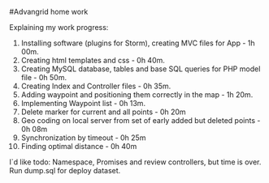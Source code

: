 #Advangrid home work

Explaining my work progress:
1) Installing software (plugins for Storm),
creating MVC files for App - 1h 00m.
2) Creating html templates and css - 0h 40m.
3) Creating MySQL database, tables and base
SQL queries for PHP model file - 0h 50m. 
4) Creating Index and Controller files - 0h 35m.
5) Adding waypoint and positioning them
correctly in the map - 1h 20m. 
6) Implementing Waypoint list - 0h 13m.
7) Delete marker for current and all points - 0h 20m
8) Geo coding on local server from set of early
 added but deleted points - 0h 08m
9) Synchronization by timeout - 0h 25m 
10) Finding optimal distance - 0h 40m 

I`d like todo:
Namespace, Promises and review controllers, but time is over.
Run dump.sql for deploy dataset.